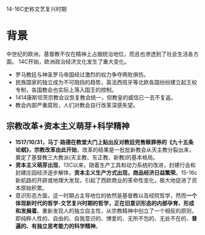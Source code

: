 14-16C史称文艺复兴时期
# 背景
中世纪的欧洲，基督教不仅在精神上占据统治地位，而且也渗透到了社会生活各方面。
14C开始，欧洲政治经济文化发生了重大变化。
- 罗马教廷与神圣罗马帝国经过激烈的权力争夺两败俱伤。
- 民族国家的独立成为不可阻挡的趋势，英法西班牙等北欧各国纷纷建立起王权专制，各国教会也实际上落入国王的控制。
- 1414康斯坦茨宗教会议恢复教会统一，但教皇的威信已一去不复返。
- 教会内部严重腐败，人们对教会自行改革深感失望。
## 宗教改革+资本主义萌芽+科学精神
- **1517/10/31，马丁·路德在教堂大门上贴出反对教廷兜售赎罪券的《九十五条论纲》，宗教改革由此开始**，改革的结果是一批批新教会从天主教分裂出来，奠定了基督教三大教派(天主教、东正教、新教)的基本格局。
- **资本主义萌芽出现**，13C以来，随着生产工具和动力系统的改进，封建行会和封建庄园经济逐步解体，**资本主义生产方式出现，商品经济日益繁荣**。15-16c新航路的开辟或地理大发现，引起了西欧商业的革命性变化，极大地促进了资本原始积累。
- 意识形态方面，这一时期占主导地位的依然是基督教以及经院哲学，然而**一个体现新时代的哲学-文艺复兴时期的哲学，正在旧意识形态的内部孕育、形成和发展着**。重新发现人的独立自主性，从宗教精神中创立了一个相反的原则，即纯粹人性的、自由的、自我意识的、博爱的、无所不包的、无处不在的、**普遍的、有独立思考能力的科学精神**。